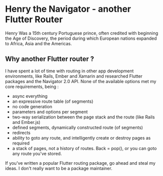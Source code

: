 # Henry the Navigator - another Flutter Router

Henry Was a 15th century Portuguese prince, often credited with beginning the Age of Discovery, the period during which European nations expanded to Africa, Asia and the Americas.

## Why another Flutter router ?

I have spent a lot of time with routing in other app development environments, like Rails, Ember and Xamarin and researched Flutter packages and the Navigator 2.0 API.
None of the available options met my core requirements, being :

* async everything
* an expressive route table (of segments)
* no code generation
* parameters and options per segment
* two-way serialization between the page stack and the route (like Rails and Ember.js)
* defined segments, dynamically constructed route (of segments)
* redirects
* ability to goto any route, and intelligently create or destroy pages as required
* a stack of pages, not a history of routes. Back = pop(), or you can goto any route you've stored.

If you've written a popular Flutter routing package, go ahead and steal my ideas. I don't really want to be a package maintainer.
